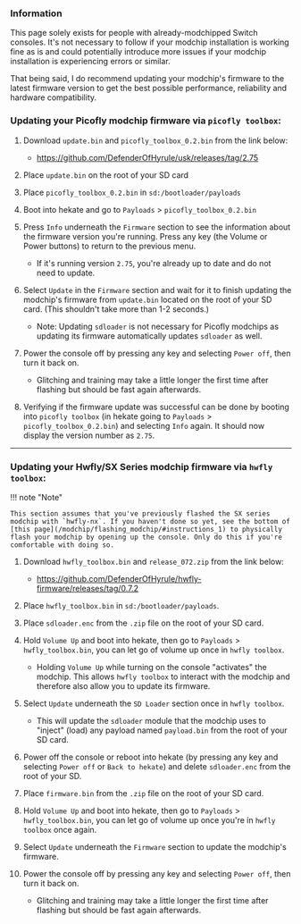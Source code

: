 ### **Information**

This page solely exists for people with already-modchipped Switch consoles. It's not necessary to follow if your modchip installation is working fine as is and could potentially introduce more issues if your modchip installation is experiencing errors or similar.

That being said, I do recommend updating your modchip's firmware to the latest firmware version to get the best possible performance, reliability and hardware compatibility.


### **Updating your Picofly modchip firmware via `picofly toolbox`:**

1. Download `update.bin` and `picofly_toolbox_0.2.bin` from the link below:

    - <a href="https://github.com/DefenderOfHyrule/usk/releases/tag/2.75">https://github.com/DefenderOfHyrule/usk/releases/tag/2.75</a>

2. Place `update.bin` on the root of your SD card

3. Place `picofly_toolbox_0.2.bin` in `sd:/bootloader/payloads`

4. Boot into hekate and go to `Payloads` > `picofly_toolbox_0.2.bin`

5. Press `Info` underneath the `Firmware` section to see the information about the firmware version you're running. Press any key (the Volume or Power buttons) to return to the previous menu.
    - If it's running version `2.75`, you're already up to date and do not need to update.

6. Select `Update` in the `Firmware` section and wait for it to finish updating the modchip's firmware from `update.bin` located on the root of your SD card. (This shouldn't take more than 1-2 seconds.)

    - Note: Updating `sdloader` is not necessary for Picofly modchips as updating its firmware automatically updates `sdloader` as well.

7. Power the console off by pressing any key and selecting `Power off`, then turn it back on.

    - Glitching and training may take a little longer the first time after flashing but should be fast again afterwards.

8. Verifying if the firmware update was successful can be done by booting into `picofly toolbox` (in hekate going to `Payloads` > `picofly_toolbox_0.2.bin`) and selecting `Info` again. It should now display the version number as `2.75`.

-----

### **Updating your Hwfly/SX Series modchip firmware via `hwfly toolbox`:**

!!! note "Note"

    This section assumes that you've previously flashed the SX series modchip with `hwfly-nx`. If you haven't done so yet, see the bottom of [this page](/modchip/flashing_modchip/#instructions_1) to physically flash your modchip by opening up the console. Only do this if you're comfortable with doing so.

1. Download `hwfly_toolbox.bin` and `release_072.zip` from the link below:

    - <a href="https://github.com/DefenderOfHyrule/hwfly-firmware/releases/tag/0.7.2">https://github.com/DefenderOfHyrule/hwfly-firmware/releases/tag/0.7.2</a>

2. Place `hwfly_toolbox.bin` in `sd:/bootloader/payloads`.

3. Place `sdloader.enc` from the `.zip` file on the root of your SD card.

4. Hold `Volume Up` and boot into hekate, then go to `Payloads` > `hwfly_toolbox.bin`, you can let go of volume up once in `hwfly toolbox`.

    - Holding `Volume Up` while turning on the console "activates" the modchip. This allows `hwfly toolbox` to interact with the modchip and therefore also allow you to update its firmware.

5. Select `Update` underneath the `SD Loader` section once in `hwfly toolbox`.

    - This will update the `sdloader` module that the modchip uses to "inject" (load) any payload named `payload.bin` from the root of your SD card.

6. Power off the console or reboot into hekate (by pressing any key and selecting `Power off` or `Back to hekate`) and delete `sdloader.enc` from the root of your SD.

7. Place `firmware.bin` from the `.zip` file on the root of your SD card.

8. Hold `Volume Up` and boot into hekate, then go to `Payloads` > `hwfly_toolbox.bin`, you can let go of volume up once you're in `hwfly toolbox` once again.

9. Select `Update` underneath the `Firmware` section to update the modchip's firmware.

10. Power the console off by pressing any key and selecting `Power off`, then turn it back on.

    - Glitching and training may take a little longer the first time after flashing but should be fast again afterwards.
